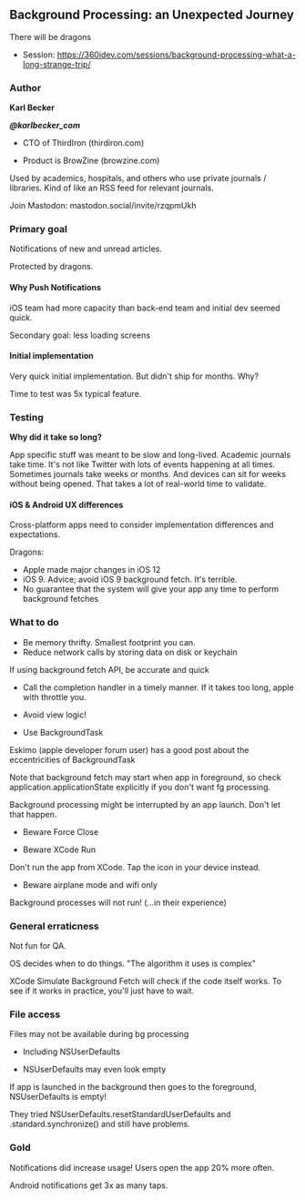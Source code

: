 ## Background Processing: an Unexpected Journey

There will be dragons

* Session: https://360idev.com/sessions/background-processing-what-a-long-strange-trip/

### Author

**Karl Becker**

***@karlbecker_com***

* CTO of ThirdIron (thirdiron.com)

* Product is BrowZine (browzine.com)

Used by academics, hospitals, and others who use private journals / libraries.  Kind of like an RSS feed for relevant journals.

Join Mastodon: mastodon.social/invite/rzqpmUkh

### Primary goal

Notifications of new and unread articles.  

Protected by dragons.

#### Why Push Notifications

iOS team had more capacity than back-end team and initial dev seemed quick.

Secondary goal: less loading screens

#### Initial implementation

Very quick initial implementation.  But didn't ship for months.  Why?

Time to test was 5x typical feature.

### Testing

**Why did it take so long?**

App specific stuff was meant to be slow and long-lived.  Academic journals take time.  It's not like Twitter with lots of events happening at all times.  Sometimes journals take weeks or months.  And devices can sit for weeks without being opened.  That takes a lot of real-world time to validate.

#### iOS & Android UX differences

Cross-platform apps need to consider implementation differences and expectations.

Dragons:
* Apple made major changes in iOS 12
* iOS 9.  Advice; avoid iOS 9 background fetch.  It's terrible.
* No guarantee that the system will give your app any time to perform background fetches

### What to do

* Be memory thrifty.  Smallest footprint you can.
* Reduce network calls by storing data on disk or keychain

If using background fetch API, be accurate and quick

* Call the completion handler in a timely manner.  If it takes too long, apple with throttle you.

* Avoid view logic!

* Use BackgroundTask

Eskimo (apple developer forum user) has a good post about the eccentricities of BackgroundTask

Note that background fetch may start when app in foreground, so check application.applicationState explicitly if you don't want fg processing.

Background processing might be interrupted by an app launch.  Don't let that happen.

* Beware Force Close

* Beware XCode Run

Don't run the app from XCode.  Tap the icon in your device instead.

* Beware airplane mode and wifi only

Background processes will not run!  (...in their experience)

### General erraticness

Not fun for QA.  

OS decides when to do things.  "The algorithm it uses is complex"

XCode Simulate Background Fetch will check if the code itself works.  To see if it works in practice, you'll just have to wait.

### File access

Files may not be available during bg processing

* Including NSUserDefaults

* NSUserDefaults may even look empty

If app is launched in the background then goes to the foreground, NSUserDefaults is empty!

They tried NSUserDefaults.resetStandardUserDefaults and .standard.synchronize() and still have problems.

### Gold

Notifications did increase usage!  Users open the app 20% more often.

Android notifications get 3x as many taps.
